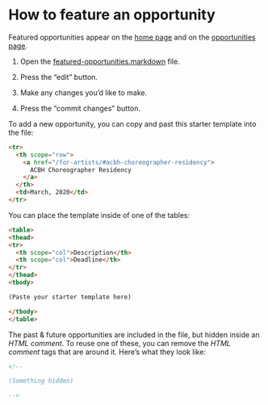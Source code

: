 # How to feature an opportunity

Featured opportunities appear on the [home page](https://beta-artsamo.digitalservice.la/) and on the [opportunities page](https://beta-artsamo.digitalservice.la/opportunities/).

1. Open the [featured-opportunities.markdown](https://github.com/CityofSantaMonica/artsamo/blob/master/_includes/featured-opportunities.markdown) file.

2. Press the “edit” button.

3. Make any changes you’d like to make.

4. Press the “commit changes” button.

To add a new opportunity, you can copy and past this starter template into the file:

```html
<tr>
  <th scope="row">
    <a href="/for-artists/#acbh-choreographer-residency">
      ACBH Choreographer Residency
    </a>
  </th>
  <td>March, 2020</td>
</tr>
```

You can place the template inside of one of the tables:

```html
<table>
<thead>
<tr>
  <th scope="col">Description</th>
  <th scope="col">Deadline</th>
</tr>
</thead>
<tbody>

(Paste your starter template here)

</tbody>
</table>
```

The past & future opportunities are included in the file, but hidden
inside an _HTML comment_. To reuse one of these, you can remove the _HTML comment_ tags
that are around it. Here’s what they look like:

```html
<!--

(Something hidden)

-->
```
